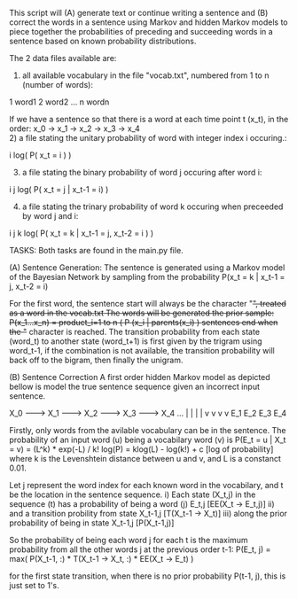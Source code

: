 This script will (A) generate text or continue writing a sentence and (B) correct the words in a sentence using Markov and hidden Markov models to piece together the probabilities of preceding and succeeding words in a sentence based on known probability distributions.

The 2 data files available are: 

1) all available vocabulary in the file "vocab.txt", numbered from 1 to n (number of words):

1 word1
2 word2
...
n wordn

If we have a sentence so that there is a word at each time point t (x_t), in the order: x_0 -> x_1 -> x_2 -> x_3 -> x_4  
2) a file stating the unitary probability of word with integer index i occuring.: 

i log( P( x_t = i ) )

3) a file stating the binary probability of word j occuring after word i:

i j log( P( x_t = j | x_t-1 = i) )

4) a file stating the trinary probability of word k occuring when preceeded by word j and i:

i j k log( P( x_t = k | x_t-1 = j, x_t-2 = i ) ) 


TASKS: 
Both tasks are found in the main.py file.

(A) Sentence Generation: 
The sentence is generated using a Markov model of the Bayesian Network by sampling from the probability P(x_t = k | x_t-1 = j, x_t-2 = i)

For the first word, the sentence start will always be the character "<s>", treated as a word in the vocab.txt
The words will be generated the prior sample: 
                                P(x_1...x_n) = product_i=1 to n ( P (x_i | parents(x_i) ) 
sentences end when the "</s> character is reached.
The transition probability from each state (word_t) to another state (word_t+1) is first given by the trigram using word_t-1, if
the combination is not available, the transition probability will back off to the bigram, then finally the unigram.

(B) Sentence Correction
A first order hidden Markov model as depicted bellow is model the true sentence sequence given an incorrect input sentence.

X_0 ---> X_1 ---> X_2 ---> X_3 ---> X_4 ...
          |        |        |        |
          v        v        v        v
         E_1      E_2      E_3      E_4

Firstly, only words from the avilable vocabulary can be in the sentence. The probability of an input word (u) being a vocabilary 
word (v) is 
                                P(E_t = u | X_t = v) = (L^k) * exp(-L) / k! 
                                log(P) = klog(L) - log(k!) + c                              [log of probability]
where k is the Levenshtein distance between u and v, and L is a constanct 0.01.

Let j represent the word index for each known word in the vocabilary, and t be the location in the sentence sequence.
i) Each state (X_t,j) in the sequence (t) has a probability of being a word (j) E_t,j [EE(X_t -> E_t,j)]
ii) and a transition probility from state X_t-1,j [T(X_t-1 -> X_t)]
iii) along the prior probability of being in state X_t-1,j [P(X_t-1,j)]

So the probability of being each word j for each t is the maximum probability from all the other words j at the previous order t-1: 
                        P(E_t, j) = max( P(X_t-1, :) * T(X_t-1 -> X_t, :) * EE(X_t -> E_t) )

for the first state transition, when there is no prior probability P(t-1, j), this is just set to 1's.
